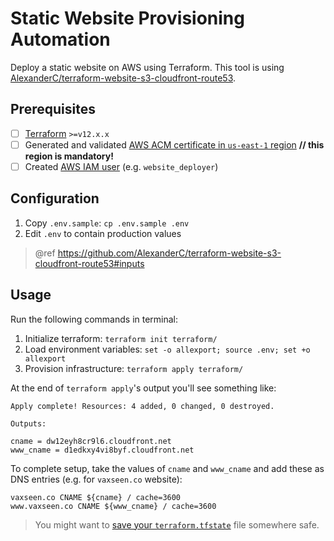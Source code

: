 # Static Website Provisioning Automation

Deploy a static website on AWS using Terraform. This tool is using [AlexanderC/terraform-website-s3-cloudfront-route53](https://github.com/AlexanderC/terraform-website-s3-cloudfront-route53#inputs).

## Prerequisites

- [ ] [Terraform](https://www.terraform.io) `>=v12.x.x`
- [ ] Generated and validated [AWS ACM certificate in `us-east-1` region](https://console.aws.amazon.com/acm/home?region=us-east-1) **// this region is mandatory!**
- [ ] Created [AWS IAM user](https://console.aws.amazon.com/iam/home) (e.g. `website_deployer`)

## Configuration

1. Copy `.env.sample`: `cp .env.sample .env`
2. Edit `.env` to contain production values

> @ref https://github.com/AlexanderC/terraform-website-s3-cloudfront-route53#inputs

## Usage

Run the following commands in terminal:

1. Initialize terraform: `terraform init terraform/`
2. Load environment variables: `set -o allexport; source .env; set +o allexport`
3. Provision infrastructure: `terraform apply terraform/`

At the end of `terraform apply`'s output you'll see something like:

```
Apply complete! Resources: 4 added, 0 changed, 0 destroyed.

Outputs:

cname = dw12eyh8cr9l6.cloudfront.net
www_cname = d1edkxy4vi8byf.cloudfront.net
```

To complete setup, take the values of `cname` and `www_cname` and add these as DNS entries (e.g. for `vaxseen.co` website):

```
vaxseen.co CNAME ${cname} / cache=3600
www.vaxseen.co CNAME ${www_cname} / cache=3600
```

> You might want to [save your `terraform.tfstate`](https://www.terraform.io/docs/state/purpose.html) file somewhere safe.
